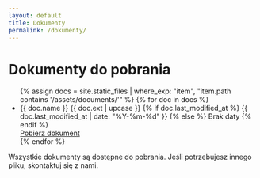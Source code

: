 ```yaml
---
layout: default
title: Dokumenty
permalink: /dokumenty/
---
```


<h1>Dokumenty do pobrania</h1>

<ul class="documents-list">
  {% assign docs = site.static_files | where_exp: "item", "item.path contains '/assets/documents/'" %}
  {% for doc in docs %}
    <li class="document-item">
      <div class="document-header">
        <span class="document-name">{{ doc.name }}</span>
        <span class="document-type">{{ doc.ext | upcase }}</span>
        <span class="document-date">
          {% if doc.last_modified_at %}
            {{ doc.last_modified_at | date: "%Y-%m-%d" }}
          {% else %}
            Brak daty
          {% endif %}
        </span>
      </div>
      <a href="{{ doc.path }}" download class="document-download-link">Pobierz dokument</a>
    </li>
  {% endfor %}
</ul>

<p>Wszystkie dokumenty są dostępne do pobrania. Jeśli potrzebujesz innego pliku, skontaktuj się z nami.</p>
